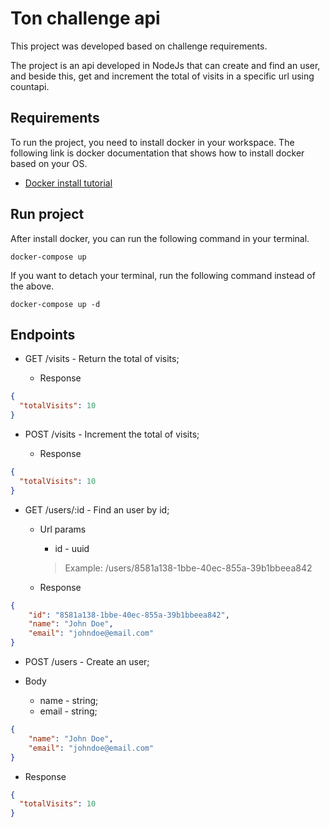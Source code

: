 # Ton challenge api

This project was developed based on challenge requirements.

The project is an api developed in NodeJs that can create and find an user, and beside this, get and increment the total of visits in a specific url using countapi.

## Requirements

To run the project, you need to install docker in your workspace. The following link is docker documentation that shows how to install docker based on your OS.

* [Docker install tutorial](https://docs.docker.com/engine/install/)

## Run project

After install docker, you can run the following command in your terminal.

```shell
docker-compose up
```

If you want to detach your terminal, run the following command instead of the above.

```shell
docker-compose up -d
```

## Endpoints

* GET /visits - Return the total of visits;
 
  * Response
```json
{
  "totalVisits": 10
}
```

* POST /visits - Increment the total of visits;
 
  * Response
```json
{
  "totalVisits": 10
}
```

* GET /users/:id - Find an user by id;

  * Url params

      * id - uuid
      > Example: /users/8581a138-1bbe-40ec-855a-39b1bbeea842
 
  * Response
```json
{
    "id": "8581a138-1bbe-40ec-855a-39b1bbeea842",
    "name": "John Doe",
    "email": "johndoe@email.com"
}
```

* POST /users - Create an user;
 
 * Body

      * name - string;
      * email - string;
```json
{
    "name": "John Doe",
    "email": "johndoe@email.com"
}
```

  * Response
```json
{
  "totalVisits": 10
}
```

